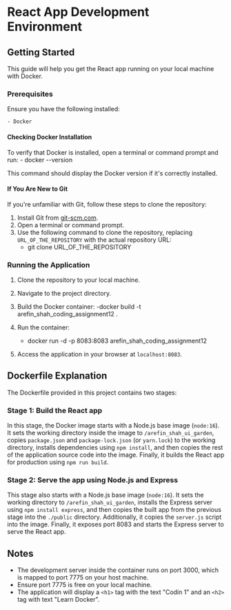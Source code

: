 # React App Development Environment

## Getting Started

This guide will help you get the React app running on your local machine with Docker.

### Prerequisites

Ensure you have the following installed:

    - Docker

#### Checking Docker Installation

To verify that Docker is installed, open a terminal or command prompt and run: - docker --version

This command should display the Docker version if it's correctly installed.

#### If You Are New to Git

If you're unfamiliar with Git, follow these steps to clone the repository:

1. Install Git from [git-scm.com](https://git-scm.com/).
2. Open a terminal or command prompt.
3. Use the following command to clone the repository, replacing `URL_OF_THE_REPOSITORY` with the actual repository URL:
   - git clone URL_OF_THE_REPOSITORY

### Running the Application

1. Clone the repository to your local machine.
2. Navigate to the project directory.
3. Build the Docker container:
   -docker build -t arefin_shah_coding_assignment12 .

4. Run the container:

   - docker run -d -p 8083:8083 arefin_shah_coding_assignment12

5. Access the application in your browser at `localhost:8083`.

## Dockerfile Explanation

The Dockerfile provided in this project contains two stages:

### Stage 1: Build the React app

In this stage, the Docker image starts with a Node.js base image (`node:16`). It sets the working directory inside the image to `/arefin_shah_ui_garden`, copies `package.json` and `package-lock.json` (or `yarn.lock`) to the working directory, installs dependencies using `npm install`, and then copies the rest of the application source code into the image. Finally, it builds the React app for production using `npm run build`.

### Stage 2: Serve the app using Node.js and Express

This stage also starts with a Node.js base image (`node:16`). It sets the working directory to `/arefin_shah_ui_garden`, installs the Express server using `npm install express`, and then copies the built app from the previous stage into the `./public` directory. Additionally, it copies the `server.js` script into the image. Finally, it exposes port 8083 and starts the Express server to serve the React app.

## Notes

- The development server inside the container runs on port 3000, which is mapped to port 7775 on your host machine.
- Ensure port 7775 is free on your local machine.
- The application will display a `<h1>` tag with the text "Codin 1" and an `<h2>` tag with text "Learn Docker".

